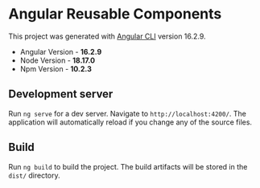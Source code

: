 # Angular Reusable Components

This project was generated with [Angular CLI](https://github.com/angular/angular-cli) version 16.2.9.

* Angular Version - **16.2.9**
* Node Version - **18.17.0**
* Npm Version - **10.2.3**

## Development server

Run `ng serve` for a dev server. Navigate to `http://localhost:4200/`. The application will automatically reload if you change any of the source files.

## Build

Run `ng build` to build the project. The build artifacts will be stored in the `dist/` directory.

